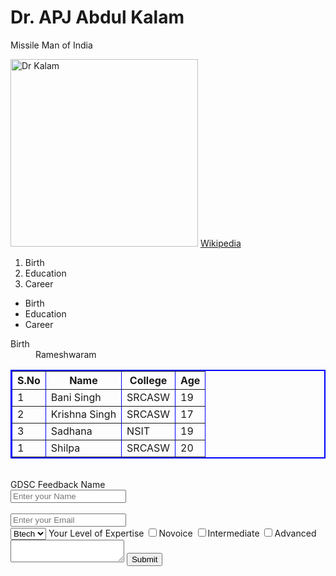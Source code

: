 <!DOCTYPE html>
<html lang="en">
<head>
<meta charset="UTF-8">
<meta http-equiv="X-UA-Compatible" content="IE=edge">
<meta name="viewport" content="width=device-width, initial-scale=1.0">
<title>Web Chronicles</title>
</head>
<body>
<!--- This is the Heading-->
<h1>Dr. APJ Abdul Kalam</h1>
<!-- This is a Paragraph-->
<p>Missile Man of India</p>
<img src="https://upload.wikimedia.org/wikipedia/commons/thumb/6/6e/A._P._J._Abdul_Kalam.jpg/220px-
A._P._J._Abdul_Kalam.jpg"
alt="Dr Kalam" width="300px" height="300px">
<a href="https://en.wikipedia.org/wiki/A._P._J._Abdul_Kalam"target="blank"> Wikipedia</a>
<ol>
<li>Birth</li>
<li>Education</li>
<li>Career</li>
</ol>
<ul>
<li>Birth</li>
<li>Education</li>
<li>Career</li>
</ul>
<dl>
<dt>Birth</dt>
<dd>Rameshwaram</dd>
</dl>
<table border= "all"style="border: 2px solid ;border-color: blue;">
<tr>
<th>S.No</th>
<th>Name</th>
<th>College</th>
<th>Age</th>
</tr>
<tr>
<td>1</td>
<td>Bani Singh</td>
<td>SRCASW</td>
<td>19</td>
</tr>
<tr>
<td>2</td>
<td>Krishna Singh</td>
<td>SRCASW</td>
<td>17</td>
</tr>
<tr>
<td>3</td>
<td>Sadhana</td>
<td>NSIT</td>
<td>19</td>
</tr>
<tr>
<td>1</td><td>Shilpa</td>
<td>SRCASW</td>
<td>20</td>
</tr>
</table>
<br>
<form>
<caption>GDSC Feedback</caption>
<label for="name">Name</label>
<br>
<input type="text"id="name" placeholder="Enter your Name">
<br>
<label for="Email"></label>
<br>
<input type="Email"id="Email"placeholder="Enter your Email">
<br>
<label for="Course"></label>
<select >
<option>Btech</option>
<option>BCA</option>
</select>
<label for="Expertise" >Your Level of Expertise</label>
<input type="checkbox"id="Expertise">Novoice
<input type="checkbox"id="Expertise">Intermediate
<input type="checkbox"id="Expertise">Advanced
<br>
<textarea ></textarea>
<input type="Submit">
</form>
</body>
</html>

